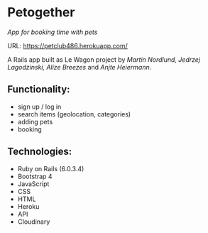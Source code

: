 # Petogether

*App for booking time with pets*

URL: https://petclub486.herokuapp.com/

A Rails app built as Le Wagon project by *Martin Nordlund, Jedrzej Lagodzinski, Alize Breezes* and *Anjte Heiermann*.

## Functionality:
- sign up / log in
- search items (geolocation, categories)
- adding pets
- booking


## Technologies:
- Ruby on Rails (6.0.3.4)
- Bootstrap 4
- JavaScript
- CSS
- HTML
- Heroku
- API
- Cloudinary
